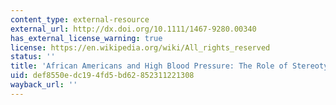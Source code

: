 ```yaml
---
content_type: external-resource
external_url: http://dx.doi.org/10.1111/1467-9280.00340
has_external_license_warning: true
license: https://en.wikipedia.org/wiki/All_rights_reserved
status: ''
title: 'African Americans and High Blood Pressure: The Role of Stereotype Threat'
uid: def8550e-dc19-4fd5-bd62-852311221308
wayback_url: ''
---
```

